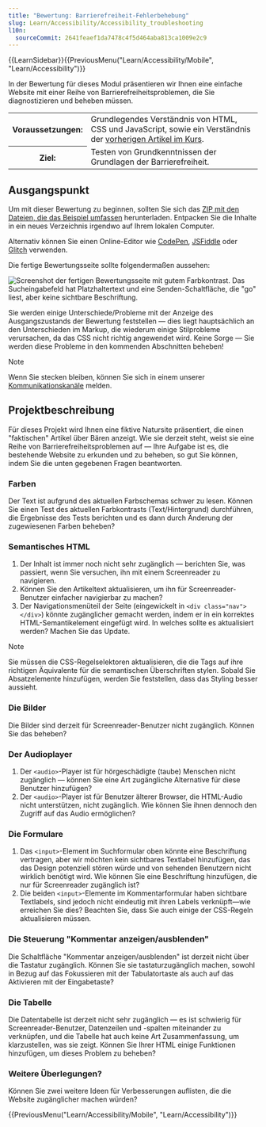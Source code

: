 ```yaml
---
title: "Bewertung: Barrierefreiheit-Fehlerbehebung"
slug: Learn/Accessibility/Accessibility_troubleshooting
l10n:
  sourceCommit: 2641feaef1da7478c4f5d464aba813ca1009e2c9
---
```


{{LearnSidebar}}{{PreviousMenu("Learn/Accessibility/Mobile", "Learn/Accessibility")}}

In der Bewertung für dieses Modul präsentieren wir Ihnen eine einfache Website mit einer Reihe von Barrierefreiheitsproblemen, die Sie diagnostizieren und beheben müssen.

<table>
  <tbody>
    <tr>
      <th scope="row">Voraussetzungen:</th>
      <td>
        Grundlegendes Verständnis von HTML, CSS und
        JavaScript, sowie ein Verständnis der
        <a href="/de/docs/Learn/Accessibility"
          >vorherigen Artikel im Kurs</a
        >.
      </td>
    </tr>
    <tr>
      <th scope="row">Ziel:</th>
      <td>Testen von Grundkenntnissen der Grundlagen der Barrierefreiheit.</td>
    </tr>
  </tbody>
</table>

## Ausgangspunkt

Um mit dieser Bewertung zu beginnen, sollten Sie sich das [ZIP mit den Dateien, die das Beispiel umfassen](https://raw.githubusercontent.com/mdn/learning-area/main/accessibility/assessment-start/assessment-files.zip) herunterladen. Entpacken Sie die Inhalte in ein neues Verzeichnis irgendwo auf Ihrem lokalen Computer.

Alternativ können Sie einen Online-Editor wie [CodePen](https://codepen.io/), [JSFiddle](https://jsfiddle.net/) oder [Glitch](https://glitch.com/) verwenden.

Die fertige Bewertungsseite sollte folgendermaßen aussehen:

![Screenshot der fertigen Bewertungsseite mit gutem Farbkontrast. Das Sucheingabefeld hat Platzhaltertext und eine Senden-Schaltfläche, die "go" liest, aber keine sichtbare Beschriftung.](assessment-site-finished.png)

Sie werden einige Unterschiede/Probleme mit der Anzeige des Ausgangszustands der Bewertung feststellen — dies liegt hauptsächlich an den Unterschieden im Markup, die wiederum einige Stilprobleme verursachen, da das CSS nicht richtig angewendet wird. Keine Sorge — Sie werden diese Probleme in den kommenden Abschnitten beheben!

> [!NOTE]
> Wenn Sie stecken bleiben, können Sie sich in einem unserer [Kommunikationskanäle](/de/docs/MDN/Community/Communication_channels) melden.

## Projektbeschreibung

Für dieses Projekt wird Ihnen eine fiktive Natursite präsentiert, die einen "faktischen" Artikel über Bären anzeigt. Wie sie derzeit steht, weist sie eine Reihe von Barrierefreiheitsproblemen auf — Ihre Aufgabe ist es, die bestehende Website zu erkunden und zu beheben, so gut Sie können, indem Sie die unten gegebenen Fragen beantworten.

### Farben

Der Text ist aufgrund des aktuellen Farbschemas schwer zu lesen. Können Sie einen Test des aktuellen Farbkontrasts (Text/Hintergrund) durchführen, die Ergebnisse des Tests berichten und es dann durch Änderung der zugewiesenen Farben beheben?

### Semantisches HTML

1. Der Inhalt ist immer noch nicht sehr zugänglich — berichten Sie, was passiert, wenn Sie versuchen, ihn mit einem Screenreader zu navigieren.
2. Können Sie den Artikeltext aktualisieren, um ihn für Screenreader-Benutzer einfacher navigierbar zu machen?
3. Der Navigationsmenüteil der Seite (eingewickelt in `<div class="nav"></div>`) könnte zugänglicher gemacht werden, indem er in ein korrektes HTML-Semantikelement eingefügt wird. In welches sollte es aktualisiert werden? Machen Sie das Update.

> [!NOTE]
> Sie müssen die CSS-Regelselektoren aktualisieren, die die Tags auf ihre richtigen Äquivalente für die semantischen Überschriften stylen. Sobald Sie Absatzelemente hinzufügen, werden Sie feststellen, dass das Styling besser aussieht.

### Die Bilder

Die Bilder sind derzeit für Screenreader-Benutzer nicht zugänglich. Können Sie das beheben?

### Der Audioplayer

1. Der `<audio>`-Player ist für hörgeschädigte (taube) Menschen nicht zugänglich — können Sie eine Art zugängliche Alternative für diese Benutzer hinzufügen?
2. Der `<audio>`-Player ist für Benutzer älterer Browser, die HTML-Audio nicht unterstützen, nicht zugänglich. Wie können Sie ihnen dennoch den Zugriff auf das Audio ermöglichen?

### Die Formulare

1. Das `<input>`-Element im Suchformular oben könnte eine Beschriftung vertragen, aber wir möchten kein sichtbares Textlabel hinzufügen, das das Design potenziell stören würde und von sehenden Benutzern nicht wirklich benötigt wird. Wie können Sie eine Beschriftung hinzufügen, die nur für Screenreader zugänglich ist?
2. Die beiden `<input>`-Elemente im Kommentarformular haben sichtbare Textlabels, sind jedoch nicht eindeutig mit ihren Labels verknüpft—wie erreichen Sie dies? Beachten Sie, dass Sie auch einige der CSS-Regeln aktualisieren müssen.

### Die Steuerung "Kommentar anzeigen/ausblenden"

Die Schaltfläche "Kommentar anzeigen/ausblenden" ist derzeit nicht über die Tastatur zugänglich. Können Sie sie tastaturzugänglich machen, sowohl in Bezug auf das Fokussieren mit der Tabulatortaste als auch auf das Aktivieren mit der Eingabetaste?

### Die Tabelle

Die Datentabelle ist derzeit nicht sehr zugänglich — es ist schwierig für Screenreader-Benutzer, Datenzeilen und -spalten miteinander zu verknüpfen, und die Tabelle hat auch keine Art Zusammenfassung, um klarzustellen, was sie zeigt. Können Sie Ihrer HTML einige Funktionen hinzufügen, um dieses Problem zu beheben?

### Weitere Überlegungen?

Können Sie zwei weitere Ideen für Verbesserungen auflisten, die die Website zugänglicher machen würden?

{{PreviousMenu("Learn/Accessibility/Mobile", "Learn/Accessibility")}}
